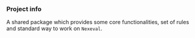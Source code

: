 ### Project info
A shared package which provides some core functionalities, set of rules and standard way to work on `Nexeval`.

